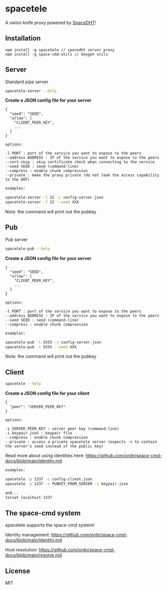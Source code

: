 # spacetele

A swiss-knife proxy powered by [SpaceDHT](https://github.com/samooth/spacedht)!

## Installation
```
npm install -g spacetele // spacedht server proxy
npm install -g space-cmd-utils // keygen utils
```

## Server

Standard pipe server

```sh
spacetele-server --help
```

**Create a JSON config file for your server**
```
{
  "seed": "SEED",
  "allow": [
    "CLIENT_PEER_KEY",
    ...
  ]
}
```

```
options:

-l PORT : port of the service you want to expose to the peers
--address ADDRESS : IP of the service you want to expose to the peers
--cert-skip : skip certificate check when connecting to the service
--seed SEED : seed (command-line)
--compress : enable chunk compression
--private : make the proxy private (do not leak the access capability to the DHT)
```

```sh
examples:

spacetele-server -l 22 -c config-server.json
spacetele-server -l 22 --seed XXX
```

Note: the command will print out the pubkey


## Pub

Pub server

```sh
spacetele-pub --help
```

**Create a JSON config file for your server**
```
{
  "seed": "SEED",
  "allow": [
    "CLIENT_PEER_KEY",
    ...
  ]
}
```

```
options:

-l PORT : port of the service you want to expose to the peers
--address ADDRESS : IP of the service you want to expose to the peers
--seed SEED : seed (command-line)
--compress : enable chunk compression
```

```sh
examples:

spacetele-pub -l 5555 -c config-server.json
spacetele-pub -l 5555 --seed XXX
```

Note: the command will print out the pubkey


## Client

```sh
spacetele --help
```

**Create a JSON config file for your client**
```
{
  "peer": "SERVER_PEER_KEY"
}
```

```
options:

-s SERVER_PEER_KEY : server peer key (command-line)
-i keypair.json : keypair file
--compress : enable chunk compression
--private : access a private spacetele server (expects -s to contain the server's seed instead of the public key)
```

Read more about using identities here: https://github.com/prdn/space-cmd-docs/blob/main/identity.md

```sh
examples:

spacetele -p 1337 -c config-client.json
spacetele -p 1337 -s PUBKEY_FROM_SERVER -i keypair.json

and...
telnet localhost 1337
```

## The space-cmd system

spacetele supports the space-cmd system!

Identity management: https://github.com/prdn/space-cmd-docs/blob/main/identity.md

Host resolution: https://github.com/prdn/space-cmd-docs/blob/main/resolve.md

## License

MIT
